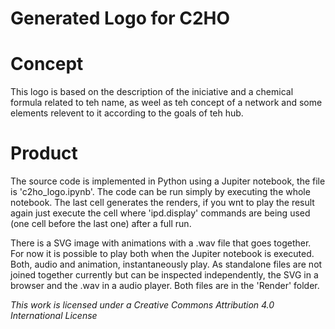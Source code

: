 # Generated Logo for C2HO

# Concept

This logo is based on the description of the iniciative and a chemical formula related to teh name, as weel as teh concept of a network and some elements relevent to it according to the goals of teh hub.

# Product

The source code is implemented in Python using a Jupiter notebook, the file is 'c2ho_logo.ipynb'. The code can be run simply by executing the whole notebook. The last cell generates the renders, if you wnt to play the result again just execute the cell where 'ipd.display' commands are being used (one cell before the last one) after a full run.

There is a SVG image with animations with a .wav file that goes together. For now it is possible to play both when the Jupiter notebook is executed. Both, audio and animation, instantaneously play. As standalone files are not joined together currently but can be inspected independently, the SVG in a browser and the .wav in a audio player. Both files are in the 'Render' folder.

*This work is licensed under a Creative Commons Attribution 4.0 International License*

